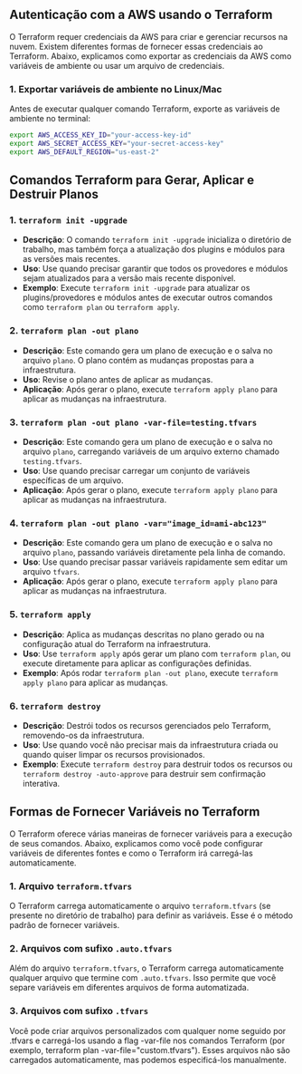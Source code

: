 
## Autenticação com a AWS usando o Terraform

O Terraform requer credenciais da AWS para criar e gerenciar recursos na nuvem. Existem diferentes formas de fornecer essas credenciais ao Terraform. Abaixo, explicamos como exportar as credenciais da AWS como variáveis de ambiente ou usar um arquivo de credenciais.

### 1. Exportar variáveis de ambiente no Linux/Mac
Antes de executar qualquer comando Terraform, exporte as variáveis de ambiente no terminal:

```bash
export AWS_ACCESS_KEY_ID="your-access-key-id"
export AWS_SECRET_ACCESS_KEY="your-secret-access-key"
export AWS_DEFAULT_REGION="us-east-2"
```

## Comandos Terraform para Gerar, Aplicar e Destruir Planos


### 1. `terraform init -upgrade`
- **Descrição**: O comando `terraform init -upgrade` inicializa o diretório de trabalho, mas também força a atualização dos plugins e módulos para as versões mais recentes.
- **Uso**: Use quando precisar garantir que todos os provedores e módulos sejam atualizados para a versão mais recente disponível.
- **Exemplo**: Execute `terraform init -upgrade` para atualizar os plugins/provedores e módulos antes de executar outros comandos como `terraform plan` ou `terraform apply`.

### 2. `terraform plan -out plano`
- **Descrição**: Este comando gera um plano de execução e o salva no arquivo `plano`. O plano contém as mudanças propostas para a infraestrutura.
- **Uso**: Revise o plano antes de aplicar as mudanças.
- **Aplicação**: Após gerar o plano, execute `terraform apply plano` para aplicar as mudanças na infraestrutura.

### 3. `terraform plan -out plano -var-file=testing.tfvars`
- **Descrição**: Este comando gera um plano de execução e o salva no arquivo `plano`, carregando variáveis de um arquivo externo chamado `testing.tfvars`.
- **Uso**: Use quando precisar carregar um conjunto de variáveis específicas de um arquivo.
- **Aplicação**: Após gerar o plano, execute `terraform apply plano` para aplicar as mudanças na infraestrutura.

### 4. `terraform plan -out plano -var="image_id=ami-abc123"`
- **Descrição**: Este comando gera um plano de execução e o salva no arquivo `plano`, passando variáveis diretamente pela linha de comando.
- **Uso**: Use quando precisar passar variáveis rapidamente sem editar um arquivo `tfvars`.
- **Aplicação**: Após gerar o plano, execute `terraform apply plano` para aplicar as mudanças na infraestrutura.

### 5. `terraform apply`
- **Descrição**: Aplica as mudanças descritas no plano gerado ou na configuração atual do Terraform na infraestrutura.
- **Uso**: Use `terraform apply` após gerar um plano com `terraform plan`, ou execute diretamente para aplicar as configurações definidas.
- **Exemplo**: Após rodar `terraform plan -out plano`, execute `terraform apply plano` para aplicar as mudanças.

### 6. `terraform destroy`
- **Descrição**: Destrói todos os recursos gerenciados pelo Terraform, removendo-os da infraestrutura.
- **Uso**: Use quando você não precisar mais da infraestrutura criada ou quando quiser limpar os recursos provisionados.
- **Exemplo**: Execute `terraform destroy` para destruir todos os recursos ou `terraform destroy -auto-approve` para destruir sem confirmação interativa.




## Formas de Fornecer Variáveis no Terraform

O Terraform oferece várias maneiras de fornecer variáveis para a execução de seus comandos. Abaixo, explicamos como você pode configurar variáveis de diferentes fontes e como o Terraform irá carregá-las automaticamente.

### 1. **Arquivo `terraform.tfvars`**
O Terraform carrega automaticamente o arquivo `terraform.tfvars` (se presente no diretório de trabalho) para definir as variáveis. Esse é o método padrão de fornecer variáveis.

### 2. **Arquivos com sufixo `.auto.tfvars`**
Além do arquivo `terraform.tfvars`, o Terraform carrega automaticamente qualquer arquivo que termine com `.auto.tfvars`. Isso permite que você separe variáveis em diferentes arquivos de forma automatizada.

### 3. **Arquivos com sufixo `.tfvars`**
Você pode criar arquivos personalizados com qualquer nome seguido por .tfvars e carregá-los usando a flag -var-file nos comandos Terraform (por exemplo, terraform plan -var-file="custom.tfvars"). Esses arquivos não são carregados automaticamente, mas podemos especificá-los manualmente.



